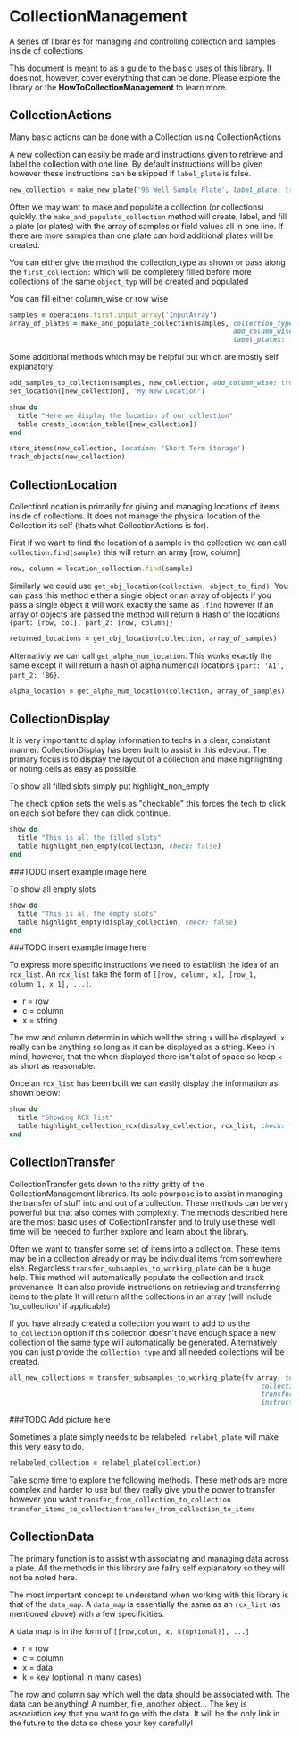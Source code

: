 # CollectionManagement
A series of libraries for managing and controlling collection and samples inside of collections

This document is meant to as a guide to the basic uses of this library.  It does not, however, cover everything that can be done.  Please explore the library or the <b>HowToCollectionManagement</b> to learn more.

## CollectionActions

Many basic actions can be done with a Collection using CollectionActions

A new collection can easily be made and instructions given to retrieve and label the collection with one line.  By default instructions will be given however these instructions can be skipped if ```label_plate``` is false.
```Ruby
new_collection = make_new_plate('96 Well Sample Plate', label_plate: true)
```


Often we may want to make and populate a collection (or collections) quickly.
the ```make_and_populate_collection```  method will create, label,
and fill a plate (or plates) with the array of samples or field values all in one line.
If there are more samples than one plate can hold additional plates will be created.

You can either give the method the collection_type as shown or 
pass along the ```first_collection:``` which will be completely filled
before more collections of the same ```object_typ``` will be created and populated

You can fill either column_wise or row wise
```Ruby
samples = operations.first.input_array('InputArray')
array_of_plates = make_and_populate_collection(samples, collection_type: '96 Well Sample Plate', 
                                                        add_column_wise: true,
                                                        label_plates: false)
```
Some additional methods which may be helpful but which are mostly self explanatory:
```Ruby
add_samples_to_collection(samples, new_collection, add_column_wise: true)
set_location([new_collection], "My New Location")

show do
  title "Here we display the location of our collection"
  table create_location_table([new_collection])
end

store_items(new_collection, location: 'Short Term Storage')
trash_objects(new_collection)
```
## CollectionLocation
CollectionLocation is primarily for giving and managing locations of items inside of collections.  It does not manage the physical location of the Collection its self (thats what CollectionActions is for).

First if we want to find the location of a sample in the collection we can call ```collection.find(sample)``` this will return an array [row, column]
```Ruby
row, column = location_collection.find(sample)
```

Similarly we could use ```get_obj_location(collection, object_to_find)```.  You can pass this method either a single object or an array of objects if you pass a single object it will work exactly the same as ```.find``` however if an array of objects are passed the method will return a Hash of the locations ```{part: [row, col], part_2: [row, column]}```
```Ruby
returned_locations = get_obj_location(collection, array_of_samples)
```

Alternativly we can call ```get_alpha_num_location```.  This works exactly the same except it will return a hash of alpha numerical locations ```{part: 'A1', part_2: 'B6}```.
```Ruby
alpha_location = get_alpha_num_location(collection, array_of_samples)
```

## CollectionDisplay
It is very important to display information to techs in a clear, consistant manner.  CollectionDisplay has been built to assist in this edevour.  The primary focus is to display the layout of a collection and make highlighting or noting cells as easy as possible.

To show all filled slots simply put highlight_non_empty

The check option sets the wells as "checkable" this forces the tech to click on each slot before they can click continue.
```Ruby
show do 
  title "This is all the filled slots"
  table highlight_non_empty(collection, check: false)
end
```

###TODO insert example image here

To show all empty slots
```Ruby
show do
  title "This is all the empty slots"
  table highlight_empty(display_collection, check: false)
end
```
###TODO insert example image here


To express more specific instructions we need to establish the idea of an ```rcx_list```.
An ```rcx_list``` take the form of ```[[row, column, x], [row_1, column_1, x_1], ...]```.
- r = row
- c = column
- x = string

The row and column determin in which well the string ```x``` will be displayed.  ```x``` really can be anything so long as it can be displayed as a string.  Keep in mind, however, that the when displayed there isn't alot of space so keep ```x``` as short as reasonable.

Once an `rcx_list` has been built we can easily display the information as shown below:
```Ruby
show do 
  title "Showing RCX list"
  table highlight_collection_rcx(display_collection, rcx_list, check: false)
end
```


## CollectionTransfer
CollectionTransfer gets down to the nitty gritty of the CollectionManagement libraries.   Its sole pourpose is to assist in managing the transfer of stuff into and out of a collection.  These methods can be very powerful but that also comes with complexity.  The methods described here are the most basic uses of CollectionTransfer and to truly use these well time will be needed to further explore and learn about the library.

Often we want to transfer some set of items into a collection.  These items may be in a collection already or may be individual items from somewhere else.  Regardless ```transfer_subsamples_to_working_plate``` can be a huge help.
This method will automatically populate the collection and track provenance. It can also provide instructions on retrieving and transferring items to the plate
It will return all the collections in an array (will include 'to_collection' if applicable)

If you have already created a collection you want to add to us the ```to_collection``` option if this collection doesn't have enough space a new collection of the same type will automatically be generated.  Alternatively you can just provide the ```collection_type``` and all needed collections will be created.
```Ruby
all_new_collections = transfer_subsamples_to_working_plate(fv_array, to_collection: nil,
                                                               collection_type: "96 Well Sample Plate",
                                                               transfer_vol: '13 ul',
                                                               instructions: true)
```
###TODO Add picture here

Sometimes a plate simply needs to be relabeled.
```relabel_plate``` will make this very easy to do.
```Ruby
relabeled_collection = relabel_plate(collection)
```


Take some time to explore the following methods.  These methods are more complex and harder to use but they really give you the power to transfer however you want
```transfer_from_collection_to_collection```
```transfer_items_to_collection```
```transfer_from_collection_to_items```

## CollectionData
The primary function is to assist with associating and managing data across a plate.  All the methods in this library are failry self explanatory so they will not be noted here.

The most important concept to understand when working with this library is that of the 
```data_map```.  A ```data_map``` is essentially the same as an ```rcx_list``` (as mentioned above) with a few specificities.

A data map is in the form of ```[[row,colun, x, k(optional)], ...]```
- r = row
- c = column
- x = data
- k = key (optional in many cases)

The row and column say which well the data should be associated with.
The data can be anything! A number, file, another object...
The key is association key that you want to go with the data.  It will be the only link in the future to the data so chose your key carefully!
